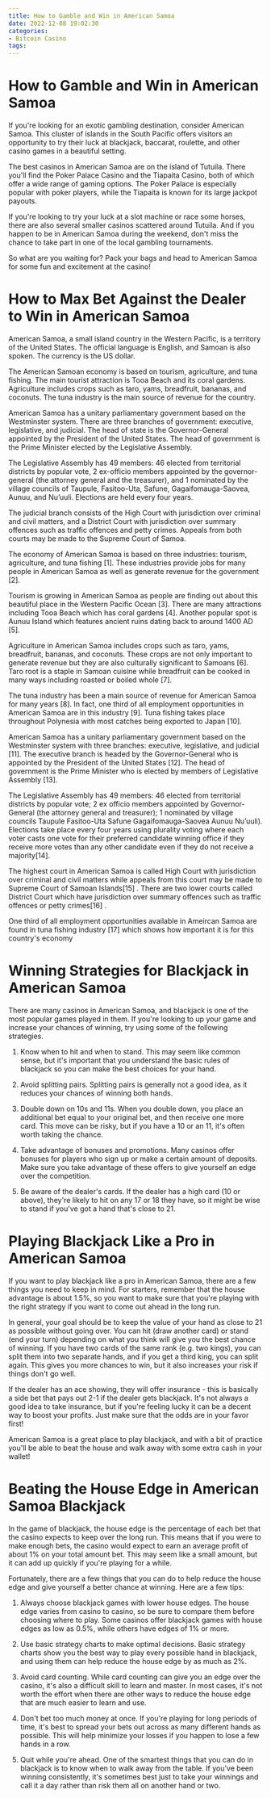 ```yaml
---
title: How to Gamble and Win in American Samoa
date: 2022-12-08 19:02:30
categories:
- Bitcoin Casino
tags:
---
```



#  How to Gamble and Win in American Samoa

If you're looking for an exotic gambling destination, consider American Samoa. This cluster of islands in the South Pacific offers visitors an opportunity to try their luck at blackjack, baccarat, roulette, and other casino games in a beautiful setting.

The best casinos in American Samoa are on the island of Tutuila. There you'll find the Poker Palace Casino and the Tiapaita Casino, both of which offer a wide range of gaming options. The Poker Palace is especially popular with poker players, while the Tiapaita is known for its large jackpot payouts.

If you're looking to try your luck at a slot machine or race some horses, there are also several smaller casinos scattered around Tutuila. And if you happen to be in American Samoa during the weekend, don't miss the chance to take part in one of the local gambling tournaments.

So what are you waiting for? Pack your bags and head to American Samoa for some fun and excitement at the casino!

#  How to Max Bet Against the Dealer to Win in American Samoa 
American Samoa, a small island country in the Western Pacific, is a territory of the United States. The official language is English, and Samoan is also spoken. The currency is the US dollar.

The American Samoan economy is based on tourism, agriculture, and tuna fishing. The main tourist attraction is Tooa Beach and its coral gardens. Agriculture includes crops such as taro, yams, breadfruit, bananas, and coconuts. The tuna industry is the main source of revenue for the country.

American Samoa has a unitary parliamentary government based on the Westminster system. There are three branches of government: executive, legislative, and judicial. The head of state is the Governor-General appointed by the President of the United States. The head of government is the Prime Minister elected by the Legislative Assembly.

The Legislative Assembly has 49 members: 46 elected from territorial districts by popular vote, 2 ex-officio members appointed by the governor-general (the attorney general and the treasurer), and 1 nominated by the village councils of Taupule, Fasitoo-Uta, Safune, Gagaifomauga-Saovea, Aunuu, and Nu’uuli. Elections are held every four years. 

The judicial branch consists of the High Court with jurisdiction over criminal and civil matters, and a District Court with jurisdiction over summary offences such as traffic offences and petty crimes. Appeals from both courts may be made to the Supreme Court of Samoa. 

The economy of American Samoa is based on three industries: tourism, agriculture, and tuna fishing [1]. These industries provide jobs for many people in American Samoa as well as generate revenue for the government [2]. 

Tourism is growing in American Samoa as people are finding out about this beautiful place in the Western Pacific Ocean [3]. There are many attractions including Tooa Beach which has coral gardens [4]. Another popular spot is Aunuu Island which features ancient ruins dating back to around 1400 AD [5]. 

Agriculture in American Samoa includes crops such as taro, yams, breadfruit, bananas, and coconuts. These crops are not only important to generate revenue but they are also culturally significant to Samoans [6]. Taro root is a staple in Samoan cuisine while breadfruit can be cooked in many ways including roasted or boiled whole [7]. 

The tuna industry has been a main source of revenue for American Samoa for many years [8]. In fact, one third of all employment opportunities in American Samoa are in this industry [9]. Tuna fishing takes place throughout Polynesia with most catches being exported to Japan [10]. 

American Samoa has a unitary parliamentary government based on the Westminster system with three branches: executive, legislative, and judicial [11]. The executive branch is headed by the Governor-General who is appointed by the President of the United States [12]. The head of government is the Prime Minister who is elected by members of Legislative Assembly [13]. 

The Legislative Assembly has 49 members: 46 elected from territorial districts by popular vote; 2 ex officio members appointed by Governor-General (the attorney general and treasurer); 1 nominated by village councils Taupule Fasitoo-Uta Safune Gagaifomauga-Saovea Aunuu Nu’uuli). Elections take place every four years using plurality voting where each voter casts one vote for their preferred candidate winning office if they receive more votes than any other candidate even if they do not receive a majority[14]. 

The highest court in American Samoa is called High Court with jurisdiction over criminal and civil matters while appeals from this court may be made to Supreme Court of Samoan Islands[15] . There are two lower courts called District Court which have jurisdiction over summary offences such as traffic offences or petty crimes[16] . 

One third of all employment opportunities available in Ameircan Samoa are found in tuna fishing industry [17] which shows how important it is for this country's economy

#  Winning Strategies for Blackjack in American Samoa 

There are many casinos in American Samoa, and blackjack is one of the most popular games played in them. If you're looking to up your game and increase your chances of winning, try using some of the following strategies.

1. Know when to hit and when to stand. This may seem like common sense, but it's important that you understand the basic rules of blackjack so you can make the best choices for your hand.

2. Avoid splitting pairs. Splitting pairs is generally not a good idea, as it reduces your chances of winning both hands.

3. Double down on 10s and 11s. When you double down, you place an additional bet equal to your original bet, and then receive one more card. This move can be risky, but if you have a 10 or an 11, it's often worth taking the chance.

4. Take advantage of bonuses and promotions. Many casinos offer bonuses for players who sign up or make a certain amount of deposits. Make sure you take advantage of these offers to give yourself an edge over the competition.

5. Be aware of the dealer's cards. If the dealer has a high card (10 or above), they're likely to hit on any 17 or 18 they have, so it might be wise to stand if you've got a hand that's close to 21.

#  Playing Blackjack Like a Pro in American Samoa  

If you want to play blackjack like a pro in American Samoa, there are a few things you need to keep in mind. For starters, remember that the house advantage is about 1.5%, so you want to make sure that you're playing with the right strategy if you want to come out ahead in the long run. 

In general, your goal should be to keep the value of your hand as close to 21 as possible without going over. You can hit (draw another card) or stand (end your turn) depending on what you think will give you the best chance of winning. If you have two cards of the same rank (e.g. two kings), you can split them into two separate hands, and if you get a third king, you can split again. This gives you more chances to win, but it also increases your risk if things don't go well. 

If the dealer has an ace showing, they will offer insurance - this is basically a side bet that pays out 2-1 if the dealer gets blackjack. It's not always a good idea to take insurance, but if you're feeling lucky it can be a decent way to boost your profits. Just make sure that the odds are in your favor first! 

American Samoa is a great place to play blackjack, and with a bit of practice you'll be able to beat the house and walk away with some extra cash in your wallet!

#  Beating the House Edge in American Samoa Blackjack

In the game of blackjack, the house edge is the percentage of each bet that the casino expects to keep over the long run. This means that if you were to make enough bets, the casino would expect to earn an average profit of about 1% on your total amount bet. This may seem like a small amount, but it can add up quickly if you're playing for a while.

Fortunately, there are a few things that you can do to help reduce the house edge and give yourself a better chance at winning. Here are a few tips:

1. Always choose blackjack games with lower house edges. The house edge varies from casino to casino, so be sure to compare them before choosing where to play. Some casinos offer blackjack games with house edges as low as 0.5%, while others have edges of 1% or more.

2. Use basic strategy charts to make optimal decisions. Basic strategy charts show you the best way to play every possible hand in blackjack, and using them can help reduce the house edge by as much as 2%.

3. Avoid card counting. While card counting can give you an edge over the casino, it's also a difficult skill to learn and master. In most cases, it's not worth the effort when there are other ways to reduce the house edge that are much easier to learn and use.

4. Don't bet too much money at once. If you're playing for long periods of time, it's best to spread your bets out across as many different hands as possible. This will help minimize your losses if you happen to lose a few hands in a row.

5. Quit while you're ahead. One of the smartest things that you can do in blackjack is to know when to walk away from the table. If you've been winning consistently, it's sometimes best just to take your winnings and call it a day rather than risk them all on another hand or two.